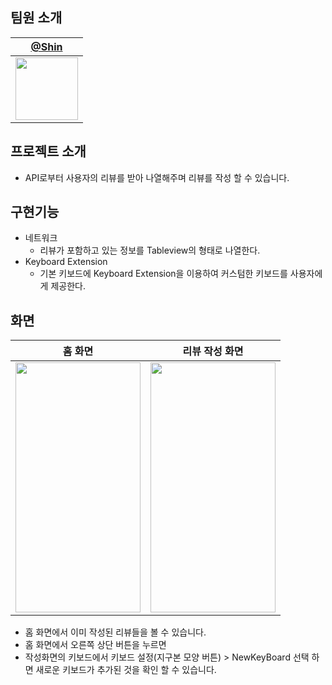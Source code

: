 ## 팀원 소개
| [@Shin](https://github.com/dongeunshin)                                                    |
| ------------------------------------------------------------------------------------------ |
| <img src="https://user-images.githubusercontent.com/36659877/178031029-88b78f93-cda4-403d-ad09-5c7d71a0e9f9.png" width="100" height="100"/> |

## 프로젝트 소개
  - API로부터 사용자의 리뷰를 받아 나열해주며 리뷰를 작성 할 수 있습니다.
## 구현기능
  - 네트워크
    - 리뷰가 포함하고 있는 정보를 Tableview의 형태로 나열한다.
  - Keyboard Extension
    - 기본 키보드에 Keyboard Extension을 이용하여 커스텀한 키보드를 사용자에게 제공한다.
## 화면
| **홈 화면**|**리뷰 작성 화면**|
|---|---|
|<img src="https://user-images.githubusercontent.com/55118858/180606867-77a90909-3947-44c4-a32d-1d4afa4d78a6.png" width="200" height="400"/>|<img src="https://user-images.githubusercontent.com/55118858/180606865-34e1bb4b-996b-492e-b59b-35ff971633fc.png" width="200" height="400"/>

- 홈 화면에서 이미 작성된 리뷰들을 볼 수 있습니다.
- 홈 화면에서 오른쪽 상단 버튼을 누르면 
- 작성화면의 키보드에서 키보드 설정(지구본 모양 버튼) > NewKeyBoard 선택 하면 새로운 키보드가 추가된 것을 확인 할 수 있습니다.
